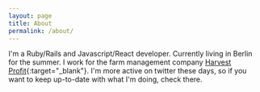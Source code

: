 ```yaml
---
layout: page
title: About
permalink: /about/
---
```


I'm a Ruby/Rails and Javascript/React developer.  Currently living in Berlin for the summer.  I work for the farm management company [Harvest Profit](https://harvestprofit.com){:target="_blank"}.  I'm more active on twitter these days, so if you want to keep up-to-date with what I'm doing, check there.
